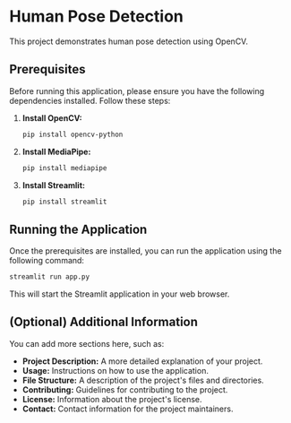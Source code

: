 # Human Pose Detection

This project demonstrates human pose detection using OpenCV.

## Prerequisites

Before running this application, please ensure you have the following dependencies installed.  Follow these steps:

1. **Install OpenCV:**

   ```bash
   pip install opencv-python
   ```

2. **Install MediaPipe:**

   ```bash
   pip install mediapipe
   ```

3. **Install Streamlit:**

   ```bash
   pip install streamlit
   ```

## Running the Application

Once the prerequisites are installed, you can run the application using the following command:

```bash
streamlit run app.py
```

This will start the Streamlit application in your web browser.

## (Optional) Additional Information

You can add more sections here, such as:

* **Project Description:** A more detailed explanation of your project.
* **Usage:** Instructions on how to use the application.
* **File Structure:**  A description of the project's files and directories.
* **Contributing:** Guidelines for contributing to the project.
* **License:** Information about the project's license.
* **Contact:** Contact information for the project maintainers.